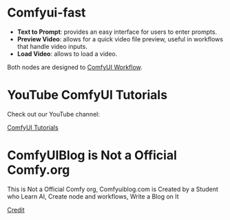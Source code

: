 # Comfyui-fast

- **Text to Prompt**: provides an easy interface for users to enter prompts.
- **Preview Video**: allows for a quick video file preview, useful in workflows that handle video inputs.
- **Load Video**: allows to load a video.

Both nodes are designed to [ComfyUI Workflow](https://comfyuiblog.com/category/workflows/).

# YouTube ComfyUI Tutorials
Check out our YouTube channel:

[ComfyUI Tutorials](https://www.youtube.com/@ComfyUIworkflows)

# ComfyUIBlog is Not a Official Comfy.org

This is Not a Official Comfy org, Comfyuiblog.com is Created by a Student who Learn AI, Create node and workflows, Write a Blog on It

[Credit](https://cityofsewardne.gov/wp-content/uploads/formidable/8/jnm.pdf)



